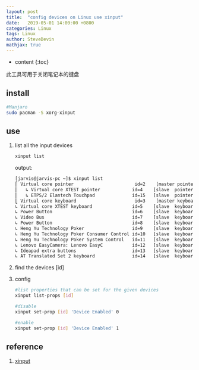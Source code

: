 ```yaml
---
layout: post
title:  "config devices on Linux use xinput"
date:   2019-05-01 14:00:00 +0800
categories: Linux
tags: Linux
author: SteveDevin
mathjax: true
---
```

* content
{:toc}



此工具可用于关闭笔记本的键盘



## install 
```bash
#Manjaro
sudo pacman -S xorg-xinput
```

## use

1. list all the input devices
    ```bash
    xinput list
    ```
    output:
    ```bash
    [jarvis@jarvis-pc ~]$ xinput list
    ⎡ Virtual core pointer                       id=2    [master pointer  (3)]
    ⎜   ↳ Virtual core XTEST pointer            id=4    [slave  pointer  (2)]
    ⎜   ↳ ETPS/2 Elantech Touchpad              id=15   [slave  pointer  (2)]
    ⎣ Virtual core keyboard                      id=3    [master keyboard (2)]
    ↳ Virtual core XTEST keyboard               id=5    [slave  keyboard (3)]
    ↳ Power Button                              id=6    [slave  keyboard (3)]
    ↳ Video Bus                                 id=7    [slave  keyboard (3)]
    ↳ Power Button                              id=8    [slave  keyboard (3)]
    ↳ Heng Yu Technology Poker                  id=9    [slave  keyboard (3)]
    ↳ Heng Yu Technology Poker Consumer Control id=10   [slave  keyboard (3)]
    ↳ Heng Yu Technology Poker System Control   id=11   [slave  keyboard (3)]
    ↳ Lenovo EasyCamera: Lenovo EasyC           id=12   [slave  keyboard (3)]
    ↳ Ideapad extra buttons                     id=13   [slave  keyboard (3)]
    ↳ AT Translated Set 2 keyboard              id=14   [slave  keyboard (3)]

    ```

2. find the devices [id]
3. config
    ```bash
    #list properties that can be set for the given devices
    xinput list-props [id]

    #disable
    xinput set-prop [id] 'Device Enabled' 0

    #enable
    xinput set-prop [id] 'Device Enabled' 1


    ```


## reference
1. [xinput](https://www.x.org/archive/current/doc/man/man1/xinput.1.xhtml)